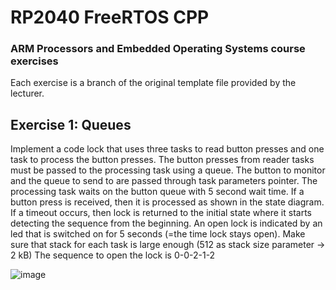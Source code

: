 # RP2040 FreeRTOS CPP

### ARM Processors and Embedded Operating Systems course exercises
Each exercise is a branch of the original template file provided by the lecturer.

## Exercise 1: Queues
Implement a code lock that uses three tasks to read button presses and one task to process the button 
presses. The button presses from reader tasks must be passed to the processing task using a queue. The 
button to monitor and the queue to send to are passed through task parameters pointer. 
The processing task waits on the button queue with 5 second wait time. If a button press is received, then it 
is processed as shown in the state diagram. If a timeout occurs, then lock is returned to the initial state 
where it starts detecting the sequence from the beginning. An open lock is indicated by an led that is 
switched on for 5 seconds (=the time lock stays open). 
Make sure that stack for each task is large enough (512 as stack size parameter -> 2 kB) 
The sequence to open the lock is 0-0-2-1-2

![image](https://github.com/user-attachments/assets/336e2969-2e75-42d0-a4cf-bc7c80c6b170)
